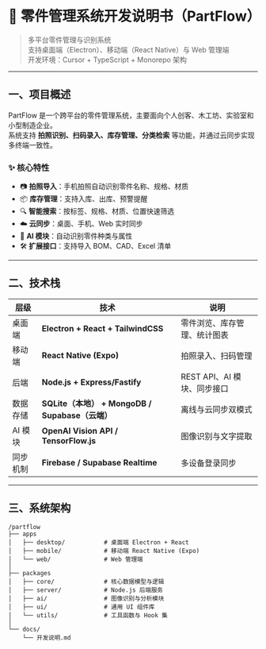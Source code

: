 # 🧩 零件管理系统开发说明书（PartFlow）
> 多平台零件管理与识别系统  
> 支持桌面端（Electron）、移动端（React Native）与 Web 管理端  
> 开发环境：Cursor + TypeScript + Monorepo 架构

---

## 一、项目概述

PartFlow 是一个跨平台的零件管理系统，主要面向个人创客、木工坊、实验室和小型制造企业。  
系统支持 **拍照识别、扫码录入、库存管理、分类检索** 等功能，并通过云同步实现多终端一致性。

### ✨ 核心特性

- 📷 **拍照导入**：手机拍照自动识别零件名称、规格、材质  
- 📦 **库存管理**：支持入库、出库、预警提醒  
- 🔍 **智能搜索**：按标签、规格、材质、位置快速筛选  
- ☁️ **云同步**：桌面、手机、Web 实时同步  
- 🧠 **AI 模块**：自动识别零件种类与属性  
- 🛠️ **扩展接口**：支持导入 BOM、CAD、Excel 清单  

---

## 二、技术栈

| 层级 | 技术 | 说明 |
|------|------|------|
| 桌面端 | **Electron + React + TailwindCSS** | 零件浏览、库存管理、统计图表 |
| 移动端 | **React Native (Expo)** | 拍照录入、扫码管理 |
| 后端 | **Node.js + Express/Fastify** | REST API、AI 模块、同步接口 |
| 数据存储 | **SQLite（本地） + MongoDB / Supabase（云端）** | 离线与云同步双模式 |
| AI 模块 | **OpenAI Vision API / TensorFlow.js** | 图像识别与文字提取 |
| 同步机制 | **Firebase / Supabase Realtime** | 多设备登录同步 |

---

## 三、系统架构

```text
/partflow
├── apps
│   ├── desktop/           # 桌面端 Electron + React
│   ├── mobile/            # 移动端 React Native (Expo)
│   └── web/               # Web 管理端
│
├── packages
│   ├── core/              # 核心数据模型与逻辑
│   ├── server/            # Node.js 后端服务
│   ├── ai/                # 图像识别与分析模块
│   ├── ui/                # 通用 UI 组件库
│   └── utils/             # 工具函数与 Hook 集
│
└── docs/
    └── 开发说明.md
```
